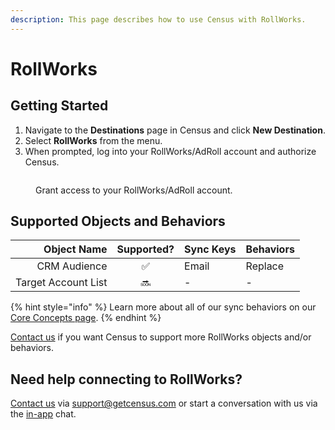 ```yaml
---
description: This page describes how to use Census with RollWorks.
---
```


# RollWorks

## Getting Started

1. Navigate to the **Destinations** page in Census and click **New Destination**.
2. Select **RollWorks** from the menu.
3. When prompted, log into your RollWorks/AdRoll account and authorize Census.

<figure><img src="../.gitbook/assets/rollworks.png" alt=""><figcaption><p>Grant access to your RollWorks/AdRoll account.</p></figcaption></figure>

## Supported Objects and Behaviors

|     **Object Name** | **Supported?** | **Sync Keys** | **Behaviors** |
| ------------------: | :------------: | ------------- | ------------- |
|        CRM Audience |        ✅       | Email         | Replace       |
| Target Account List |       🔜       | -             | -             |

{% hint style="info" %}
Learn more about all of our sync behaviors on our [Core Concepts page](../syncs/core-concept/#the-different-sync-behaviors).
{% endhint %}

[Contact us](mailto:support@getcensus.com) if you want Census to support more RollWorks objects and/or behaviors.

## Need help connecting to RollWorks?

[Contact us](mailto:support@getcensus.com) via support@getcensus.com or start a conversation with us via the [in-app](https://app.getcensus.com) chat.
